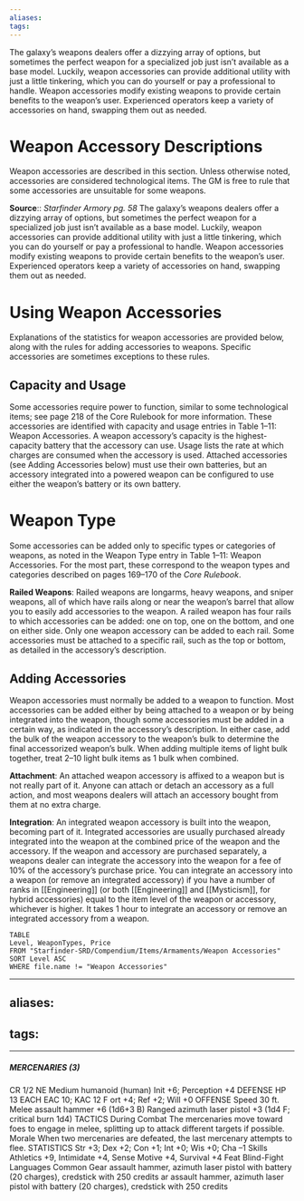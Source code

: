 ```yaml
---
aliases: 
tags:
---
```


The galaxy’s weapons dealers offer a dizzying array of options, but sometimes the perfect weapon for a specialized job just isn’t available as a base model. Luckily, weapon accessories can provide additional utility with just a little tinkering, which you can do yourself or pay a professional to handle. Weapon accessories modify existing weapons to provide certain benefits to the weapon’s user. Experienced operators keep a variety of accessories on hand, swapping them out as needed.  

# Weapon Accessory Descriptions

Weapon accessories are described in this section. Unless otherwise noted, accessories are considered technological items. The GM is free to rule that some accessories are unsuitable for some weapons.

**Source**:: _Starfinder Armory pg. 58_
The galaxy’s weapons dealers offer a dizzying array of options, but sometimes the perfect weapon for a specialized job just isn’t available as a base model. Luckily, weapon accessories can provide additional utility with just a little tinkering, which you can do yourself or pay a professional to handle. Weapon accessories modify existing weapons to provide certain benefits to the weapon’s user. Experienced operators keep a variety of accessories on hand, swapping them out as needed. 

# Using Weapon Accessories

Explanations of the statistics for weapon accessories are provided below, along with the rules for adding accessories to weapons. Specific accessories are sometimes exceptions to these rules. 

## Capacity and Usage

Some accessories require power to function, similar to some technological items; see page 218 of the Core Rulebook for more information. These accessories are identified with capacity and usage entries in Table 1–11: Weapon Accessories. A weapon accessory’s capacity is the highest-capacity battery that the accessory can use. Usage lists the rate at which charges are consumed when the accessory is used. Attached accessories (see Adding Accessories below) must use their own batteries, but an accessory integrated into a powered weapon can be configured to use either the weapon’s battery or its own battery. 

# Weapon Type

Some accessories can be added only to specific types or categories of weapons, as noted in the Weapon Type entry in Table 1–11: Weapon Accessories. For the most part, these correspond to the weapon types and categories described on pages 169–170 of the _Core Rulebook_.  
  
**Railed Weapons**: Railed weapons are longarms, heavy weapons, and sniper weapons, all of which have rails along or near the weapon’s barrel that allow you to easily add accessories to the weapon. A railed weapon has four rails to which accessories can be added: one on top, one on the bottom, and one on either side. Only one weapon accessory can be added to each rail. Some accessories must be attached to a specific rail, such as the top or bottom, as detailed in the accessory’s description. 

## Adding Accessories

Weapon accessories must normally be added to a weapon to function. Most accessories can be added either by being attached to a weapon or by being integrated into the weapon, though some accessories must be added in a certain way, as indicated in the accessory’s description. In either case, add the bulk of the weapon accessory to the weapon’s bulk to determine the final accessorized weapon’s bulk. When adding multiple items of light bulk together, treat 2–10 light bulk items as 1 bulk when combined.  
  
**Attachment**: An attached weapon accessory is affixed to a weapon but is not really part of it. Anyone can attach or detach an accessory as a full action, and most weapons dealers will attach an accessory bought from them at no extra charge.  
  
**Integration**: An integrated weapon accessory is built into the weapon, becoming part of it. Integrated accessories are usually purchased already integrated into the weapon at the combined price of the weapon and the accessory. If the weapon and accessory are purchased separately, a weapons dealer can integrate the accessory into the weapon for a fee of 10% of the accessory’s purchase price. You can integrate an accessory into a weapon (or remove an integrated accessory) if you have a number of ranks in [[Engineering]] (or both [[Engineering]] and [[Mysticism]], for hybrid accessories) equal to the item level of the weapon or accessory, whichever is higher. It takes 1 hour to integrate an accessory or remove an integrated accessory from a weapon.

``` dataview
TABLE
Level, WeaponTypes, Price
FROM "Starfinder-SRD/Compendium/Items/Armaments/Weapon Accessories"
SORT Level ASC
WHERE file.name != "Weapon Accessories"
```


---
aliases:
  - 
tags:
  - 
---


##### MERCENARIES (3)
CR 1/2 
NE Medium humanoid (human)
Init +6; Perception +4 
DEFENSE 
HP 13 EACH 
EAC 10; KAC 12 F
ort +4; Ref +2; Will +0 
OFFENSE 
Speed 30 ft. 
Melee assault hammer +6 (1d6+3 B) 
Ranged azimuth laser pistol +3 (1d4 F; critical burn 1d4) 
TACTICS 
During Combat The mercenaries move toward foes to engage in melee, splitting up to attack different targets if possible. 
Morale 
When two mercenaries are defeated, the last mercenary attempts to flee. 
STATISTICS 
Str +3; Dex +2; Con +1; Int +0; Wis +0; Cha –1 
Skills Athletics +9, Intimidate +4, Sense Motive +4, Survival +4 
Feat Blind-Fight 
Languages Common 
Gear assault hammer, azimuth laser pistol with battery (20 charges), credstick with 250 credits ar assault hammer, azimuth laser pistol with battery (20 charges), credstick with 250 credits 